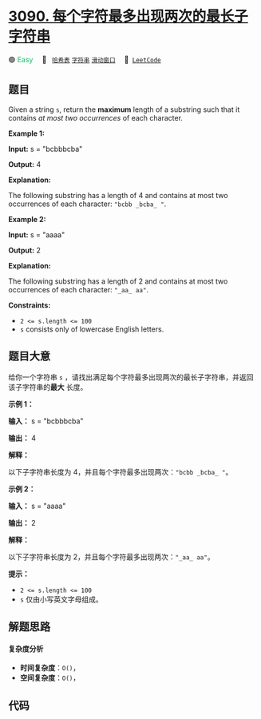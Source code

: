 # [3090. 每个字符最多出现两次的最长子字符串](https://leetcode.com/problems/maximum-length-substring-with-two-occurrences)

🟢 <font color=#15bd66>Easy</font>&emsp; 🔖&ensp; [`哈希表`](/leetcode/outline/tag/hash-table.md) [`字符串`](/leetcode/outline/tag/string.md) [`滑动窗口`](/leetcode/outline/tag/sliding-window.md)&emsp; 🔗&ensp;[`LeetCode`](https://leetcode.com/problems/maximum-length-substring-with-two-occurrences)

## 题目

Given a string `s`, return the **maximum** length of a substring such that it
contains _at most two occurrences_ of each character.



**Example 1:**

**Input:** s = "bcbbbcba"

**Output:** 4

**Explanation:**

The following substring has a length of 4 and contains at most two occurrences
of each character: `"bcbb _bcba_ "`.

**Example 2:**

**Input:** s = "aaaa"

**Output:** 2

**Explanation:**

The following substring has a length of 2 and contains at most two occurrences
of each character: `"_aa_ aa"`.



**Constraints:**

  * `2 <= s.length <= 100`
  * `s` consists only of lowercase English letters.


## 题目大意

给你一个字符串 `s` ，请找出满足每个字符最多出现两次的最长子字符串，并返回该子字符串的**最大** 长度。



**示例 1：**

**输入：** s = "bcbbbcba"

**输出：** 4

**解释：**

以下子字符串长度为 4，并且每个字符最多出现两次：`"bcbb _bcba_ "`。

**示例 2：**

**输入：** s = "aaaa"

**输出：** 2

**解释：**

以下子字符串长度为 2，并且每个字符最多出现两次：`"_aa_ aa"`。



**提示：**

  * `2 <= s.length <= 100`
  * `s` 仅由小写英文字母组成。


## 解题思路

#### 复杂度分析

- **时间复杂度**：`O()`，
- **空间复杂度**：`O()`，

## 代码

```javascript

```
